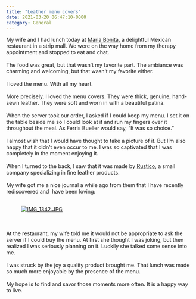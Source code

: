 ```yaml
---
title: "Leather menu covers"
date: 2021-03-20 06:47:10-0000
category: General
---
```


<div class="trix-content">
  <div>My wife and I had lunch today at <a href="https://mariabonitagrill.com/">Maria Bonita</a>, a delightful Mexican restaurant in a strip mall. We were on the way home from my therapy appointment and stopped to eat and chat.<br><br>The food was great, but that wasn’t my favorite part. The ambiance was charming and welcoming, but that wasn’t my favorite either.<br><br>I loved the menu. With all my heart.<br><br>More precisely, I loved the menu covers. They were thick, genuine, hand-sewn leather. They were soft and worn in with a beautiful patina.<br><br>When the server took our order, I asked if I could keep my menu. I set it on the table beside me so I could look at it and run my fingers over it throughout the meal. As Ferris Bueller would say, “It was so choice.”<br><br>I almost wish that I would have thought to take a picture of it. But I’m also happy that it didn’t even occur to me. I was so captivated that I was completely in the moment enjoying it.<br><br>When I turned to the back, I saw that it was made by <a href="https://www.rustico.com/">Rustico</a>, a small company specializing in fine leather products. <br><br>My wife got me a nice journal a while ago from them that I have recently rediscovered and  have been loving:<br><br>  <figure class="attachment attachment--preview attachment--lightboxable attachment--jpg">
      <a download="IMG_1342.JPG" title="Download IMG_1342.JPG" data-click-proxy-target="lightbox_link_blob_325873130" href="https://world.hey.com/bennorris/6c481711/blobs/eyJfcmFpbHMiOnsibWVzc2FnZSI6IkJBaHBCT3B0YkJNPSIsImV4cCI6bnVsbCwicHVyIjoiYmxvYl9pZCJ9fQ==--9c136479306e52763567040824977300aaa0c474/IMG_1342.JPG?disposition=attachment">
        <img src="https://world.hey.com/bennorris/6c481711/representations/eyJfcmFpbHMiOnsibWVzc2FnZSI6IkJBaHBCT3B0YkJNPSIsImV4cCI6bnVsbCwicHVyIjoiYmxvYl9pZCJ9fQ==--9c136479306e52763567040824977300aaa0c474/eyJfcmFpbHMiOnsibWVzc2FnZSI6IkJBaDdDam9MWm05eWJXRjBTU0lJU2xCSEJqb0dSVlE2RkhKbGMybDZaVjkwYjE5c2FXMXBkRnNIYVFLQUIya0NBQVU2REhGMVlXeHBkSGxwU3pvTGJHOWhaR1Z5ZXdZNkNYQmhaMlV3T2cxamIyRnNaWE5qWlZRPSIsImV4cCI6bnVsbCwicHVyIjoidmFyaWF0aW9uIn19--afd0597065e95e7fda232779605f74232acbb77e/IMG_1342.JPG" alt="IMG_1342.JPG" srcset="https://world.hey.com/bennorris/6c481711/representations/eyJfcmFpbHMiOnsibWVzc2FnZSI6IkJBaHBCT3B0YkJNPSIsImV4cCI6bnVsbCwicHVyIjoiYmxvYl9pZCJ9fQ==--9c136479306e52763567040824977300aaa0c474/eyJfcmFpbHMiOnsibWVzc2FnZSI6IkJBaDdDam9MWm05eWJXRjBTU0lJU2xCSEJqb0dSVlE2RkhKbGMybDZaVjkwYjE5c2FXMXBkRnNIYVFJQUQya0NBQW82REhGMVlXeHBkSGxwUVRvTGJHOWhaR1Z5ZXdZNkNYQmhaMlV3T2cxamIyRnNaWE5qWlZRPSIsImV4cCI6bnVsbCwicHVyIjoidmFyaWF0aW9uIn19--a9025de094bb5063b151d98ff776bc732688f338/IMG_1342.JPG 2x, https://world.hey.com/bennorris/6c481711/representations/eyJfcmFpbHMiOnsibWVzc2FnZSI6IkJBaHBCT3B0YkJNPSIsImV4cCI6bnVsbCwicHVyIjoiYmxvYl9pZCJ9fQ==--9c136479306e52763567040824977300aaa0c474/eyJfcmFpbHMiOnsibWVzc2FnZSI6IkJBaDdDam9MWm05eWJXRjBTU0lJU2xCSEJqb0dSVlE2RkhKbGMybDZaVjkwYjE5c2FXMXBkRnNIYVFLQUZta0NBQTg2REhGMVlXeHBkSGxwUERvTGJHOWhaR1Z5ZXdZNkNYQmhaMlV3T2cxamIyRnNaWE5qWlZRPSIsImV4cCI6bnVsbCwicHVyIjoidmFyaWF0aW9uIn19--3ae8d1daadecac8461b0b0aafe3998b315703959/IMG_1342.JPG 3x" decoding="async" loading="lazy">
</a>
  </figure><br><br>At the restaurant, my wife told me it would not be appropriate to ask the server if I could buy the menu. At first she thought I was joking, but then realized I was seriously planning on it. Luckily she talked some sense into me.<br><br>I was struck by the joy a quality product brought me. That lunch was made so much more enjoyable by the presence of the menu.<br><br>My hope is to find and savor those moments more often. It is a happy way to live.</div>
</div>
